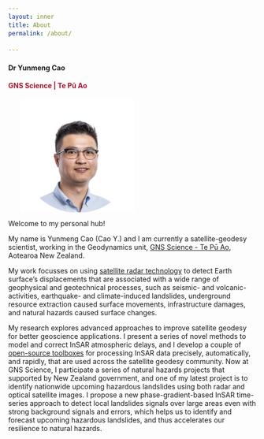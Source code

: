 ```yaml
---
layout: inner
title: About
permalink: /about/

---
```


#### Dr Yunmeng Cao
#### <span style="color: #A2142F">GNS Science |  Te Pū Ao</span>

<img src="/img/me_org.png" alt="me" style="display: block; margin: 0 auto; margin-left: 5%; height: 230px;">

Welcome to my personal hub!

My name is Yunmeng Cao (Cao Y.) and I am currently a satellite-geodesy scientist, working in the Geodynamics unit, [GNS Science - Te Pū Ao](https://www.gns.cri.nz/), Aotearoa New Zealand.

My work focusses on using [satellite radar technology](https://en.wikipedia.org/wiki/Interferometric_synthetic-aperture_radar) to detect Earth surface’s displacements that are associated with a wide range of geophysical and geotechnical processes, such as seismic- and volcanic-activities, earthquake- and climate-induced landslides, underground resource extraction caused surface movements, infrastructure damages, and natural hazards caused surface changes. 

My research explores advanced approaches to improve satellite geodesy for better geoscience applications. I present a series of novel methods to model and correct InSAR atmospheric delays, and I develop a couple of [open-source toolboxes](https://github.com/ymcmrs) for processing InSAR data precisely, automatically, and rapidly, that are used across the satellite geodesy community. Now at GNS Science, I participate a series of natural hazards projects that supported by New Zealand government, and one of my latest project is to identify nationwide upcoming hazardous landslides using both radar and optical satellite images. I propose a new phase-gradient-based InSAR time-series approach to detect local landslides signals over large areas even with strong background signals and errors, which helps us to identify and forecast upcoming hazardous landslides, and thus accelerates our resilience to natural hazards.


<!--[https://www.facebook.com/MikeCrosoft](https://www.facebook.com/MikeCrosoft) -->